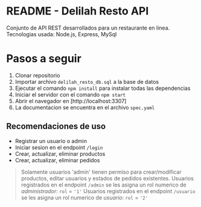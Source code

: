 # README - Delilah Resto API

Conjunto de API REST desarrollados para un restaurante en linea. 
Tecnologias usada: Node.js, Express, MySql


# Pasos a seguir

 1. Clonar repositorio
 2. Importar archivo `delilah_resto_db.sql` a la base de datos
 3. Ejecutar el comando `npm install` para instalar todas las dependencias
 4. Iniciar el servidor con el comando `npm start`
 5. Abrir el navegador en [http://localhost:3307]
 6. La documentacion se encuentra en el archivo `spec.yaml`

## Recomendaciones de uso

 - Registrar un usuario o admin
 - Iniciar sesion en el endpoint `/login`
 - Crear, actualizar, eliminar  productos 
 - Crear, actualizar, eliminar  pedidos
 > Solamente usuarios 'admin' tienen permiso para crear/modificar productos,  editar usuarios y estados de pedidos existentes. 
 > Usuarios registrados en el endpoint `/admin` se les asigna un rol numerico de *administrador*:  `rol` = `'1'`
 > Usuarios registrados en el endpoint `/usuario` se les asigna un rol numerico de *usuario*: `rol` = `'2'`





